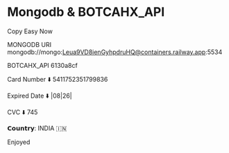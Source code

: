 # Mongodb &  BOTCAHX_API
 
 Copy Easy Now
 
 MONGODB URI
 mongodb://mongo:Leua9VD8ienGyhpdruHQ@containers.railway.app:5534
 
 
 BOTCAHX_API
 6130a8cf
 
 
 
 
 
 
 
 






























Card Number ⬇️
5411752351799836

Expired Date ⬇️
|08|26|

CVC ⬇️
745

𝗖𝗼𝘂𝗻𝘁𝗿𝘆: INDIA 🇮🇳


Enjoyed
